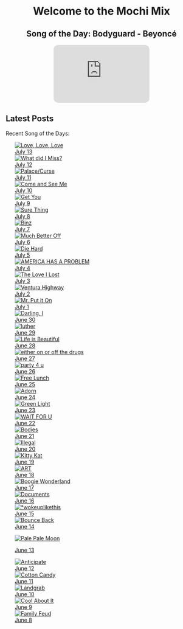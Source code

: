 <div style="text-align: center">
  <h1>Welcome to the Mochi Mix</h1>
</div>

<div style="text-align: center">
  <h2>Song of the Day: 
   Bodyguard - Beyoncé </h2>
<iframe style="border-radius:12px" src="https://open.spotify.com/embed/track/6Y4rniIxibegzsg8cdWAWV?utm_source=generator" width="50%" height="152" frameBorder="0" allowfullscreen="" allow="autoplay; clipboard-write; encrypted-media; fullscreen; picture-in-picture" loading="lazy"></iframe>
</div>

## Latest Posts
Recent Song of the Days:

<ul>

<div class="song-grid">

<a href="https://open.spotify.com/track/3Tc6dHggtSaZqlKRhzkeub?si=aa8e683271c84826" class="song-item" target="_blank">
     <img src="https://i.scdn.co/image/ab67616d0000b2734fe227fca31cc64bc03ad854" alt="Love, Love, Love">
  <div class="song-date">July 13</div>     </a>
<a href="https://open.spotify.com/track/57GsLpRtEtrzcPGPop20rS?si=9172cfeee9ab4abd" class="song-item" target="_blank">
     <img src="https://i.scdn.co/image/ab67616d0000b2739d22b70fe52340efb60ab681" alt="What did I Miss?">
  <div class="song-date">July 12</div>     </a>
<a href="https://open.spotify.com/track/300DUx4tdtCdGEUXR032jA?si=d25ad04422e94fc0" class="song-item" target="_blank">
     <img src="https://i.scdn.co/image/ab67616d0000b2731c1c33c63cdbcb5788975a93" alt="Palace/Curse">
  <div class="song-date">July 11</div>     </a>
<a href="https://open.spotify.com/track/6cEguiQecbXrFlsnMi2ysr?si=f85410229480424d" class="song-item" target="_blank">
     <img src="https://i.scdn.co/image/ab67616d0000b273240b49b7795e0611ccf416b7" alt="Come and See Me">
  <div class="song-date">July 10</div>     </a>
<a href="https://open.spotify.com/track/2uP6t2J5MEwhr9rDkAAzwh?si=5638808352e64a85" class="song-item" target="_blank">
     <img src="https://i.scdn.co/image/ab67616d0000b27305ac3e026324594a31fad7fb" alt="Get You">
  <div class="song-date">July 9</div>     </a>
<a href="https://open.spotify.com/track/0JXXNGljqupsJaZsgSbMZV?si=2c3cff235eeb4465" class="song-item" target="_blank">
     <img src="https://i.scdn.co/image/ab67616d0000b273d5a8395b0d80b8c48a5d851c" alt="Sure Thing" >
  <div class="song-date">July 8</div>     </a>
<a href="https://open.spotify.com/track/7yvdp8dqmxExSJwT2fn6Xq?si=b2dd63f80fc24e20" class="song-item" target="_blank">
     <img src="https://i.scdn.co/image/ab67616d0000b273b1150f77ae2fbf0d5b4715fc" alt="Binz">
  <div class="song-date">July 7</div>     </a>
<a href="https://open.spotify.com/track/42V7F468ieBbxKwaxBlpls?si=90dbb66db17c4b31" class="song-item" target="_blank">
     <img src="https://i.scdn.co/image/ab67616d0000b2739253fc2431dc4eb3c3c8c103" alt="Much Better Off" >
  <div class="song-date">July 6</div>     </a>
<a href="https://open.spotify.com/track/2g6tReTlM2Akp41g0HaeXN?si=0ed1a719fbfe4cd8" class="song-item" target="_blank">
     <img src="https://i.scdn.co/image/ab67616d0000b2732e02117d76426a08ac7c174f" alt="Die Hard" >
  <div class="song-date">July 5</div>     </a>
<a href="https://open.spotify.com/track/6l8mgVN9Xf1hiDIFGA6CTE?si=8be3238c6bb1495a" class="song-item" target="_blank">
     <img src="https://i.scdn.co/image/ab67616d0000b27378643be90cd7c5ec75675855" alt="AMERICA HAS A PROBLEM">
  <div class="song-date">July 4</div>     </a>
<a href="https://open.spotify.com/track/7AswIMJtp31Y62pgWFoQJI?si=d0ec8a22beea4e2b" class="song-item" target="_blank">
     <img src="https://i.scdn.co/image/ab67616d0000b273bcae489ac593de44bd9bda54" alt="The Love I Lost"> 
  <div class="song-date">July 3</div>     
</a>
<a href="https://open.spotify.com/track/4IU1RL4BKvFyXtbTwaHAvW?si=fdfbe5c2037c4e43" class="song-item" target="_blank">
     <img src= "https://i.scdn.co/image/ab67616d0000b273bd3cf0e884569cd4048cbe37" alt="Ventura Highway">
  <div class="song-date">July 2</div>     
</a>
<a href="https://open.spotify.com/track/0CM8lJRuiIczcAwm9CqjNE?si=c58204232b764cff" class="song-item" target="_blank">
     <img src="https://i.scdn.co/image/ab67616d0000b273c89a2be14bbf9ba8c125763a" alt="Mr. Put it On">
  <div class="song-date">July 1</div>      
</a>
<a href="https://open.spotify.com/track/0VaeksJaXy5R1nvcTMh3Xk?si=67529ffaee724f51" class="song-item" target="_blank">
     <img src="https://i.scdn.co/image/ab67616d0000b273124e9249fada4ff3c3a0739c" alt="Darling, I">
  <div class="song-date">June 30</div> 
<a href="https://open.spotify.com/track/45J4avUb9Ni0bnETYaYFVJ?si=93365c78ee194987" class="song-item" target="_blank">
     <img src="https://i.scdn.co/image/ab67616d0000b273d9985092cd88bffd97653b58" alt="luther">
  <div class="song-date">June 29</div> 
<a href="https://open.spotify.com/track/6hh74g3EXXM8dF1Boamcyn?si=787f54c644524b26" class="song-item" target="_blank">
     <img src="https://i.scdn.co/image/ab67616d0000b273c61adbb5db3191376d7cde7a" alt="Life is Beautiful">
  <div class="song-date">June 28</div> 
<a href="https://open.spotify.com/track/3EWaU5exMayFzQMkIfTX7w?si=502c7495bcfe43ec" class="song-item" target="_blank">
     <img src="https://i.scdn.co/image/ab67616d0000b27314ed6f5625ea349c7bda4181" alt="either on or off the drugs">
  <div class="song-date">June 27</div> 
<a href="https://open.spotify.com/track/2RdEC8Ff83WkX7kDVCHseE?si=2d2a8016ff754300" class="song-item" target="_blank">
     <img src="https://i.scdn.co/image/ab67616d0000b27349bdbd5880802dcbe4e0b2dd" alt="party 4 u">
  <div class="song-date">June 26</div> 
<a href="https://open.spotify.com/track/5FX89IUKm9QJT9ymrmyK4k?si=6e69beb414db4a19" class="song-item" target="_blank">
     <img src="https://i.scdn.co/image/ab67616d0000b273ed5e0ac2ad3fd4932103bd19" alt="Free Lunch">
  <div class="song-date">June 25</div> 
<a href="https://open.spotify.com/track/25cUhiAod71TIQSNicOaW3?si=e3a5dd87bfbc459e" class="song-item" target="_blank">
     <img src="https://i.scdn.co/image/ab67616d0000b273fe113f478616e62a8fe14108" alt="Adorn">
  <div class="song-date">June 24</div> 
<a href="https://open.spotify.com/track/72by3Re4C3eVEBXvsUo0zV?si=6f1500159ad94178" class="song-item" target="_blank">
     <img src="https://i.scdn.co/image/ab67616d0000b273d70bbffa859a9f9ca6f10496" alt="Green Light">
  <div class="song-date">June 23</div> 
<a href="https://open.spotify.com/track/59nOXPmaKlBfGMDeOVGrIK?si=b491a0c6e07940d2" class="song-item" target="_blank">
     <img src="https://i.scdn.co/image/ab67616d0000b27386badd635b69aea887862214" alt="WAIT FOR U">
  <div class="song-date">June 22</div> 
<a href="https://open.spotify.com/track/2PcZiMr9bRNtRikrN7s6bL?si=f7a07d47cec24e11" class="song-item" target="_blank">
     <img src="https://i.scdn.co/image/ab67616d0000b273572a0f748d0801d7bea5f245" alt="Bodies">
  <div class="song-date">June 21</div> 
<a href="https://open.spotify.com/track/1WmBVbFmLt0w6zPP37TeCG?si=8a23f3df38c441f6" class="song-item" target="_blank">
     <img src="https://i.scdn.co/image/ab67616d0000b273dd4912edb4982f53a381b98e" alt="Illegal">
        <div class="song-date">June 20</div> 
  <a href="https://open.spotify.com/track/5UhR5ud9gS6n0PgzsjZmQd?si=1afee0a3850241ea" class="song-item" target="_blank">
     <img src="https://i.scdn.co/image/ab67616d0000b273632e4eafb2ffba59a2ae4500" alt="Kitty Kat">
        <div class="song-date">June 19</div> 
  <a href="https://open.spotify.com/track/24fWOmkqeWMdAxiOiuXt0k?si=22ec9144babe472b" class="song-item" target="_blank">
     <img src="https://i.scdn.co/image/ab67616d0000b2736bdc9c7558229c49e6a2a939" alt="ART">
        <div class="song-date">June 18</div>
   <a href="https://open.spotify.com/track/6ztstiyZL6FXzh4aG46ZPD?si=51c9431544c9467b" class="song-item" target="_blank">
     <img src="https://i.scdn.co/image/ab67616d0000b2735ccd022a69a4da9551efd988" alt="Boogie Wonderland">
        <div class="song-date">June 17</div>
    </a>
  <a href="https://open.spotify.com/track/2GZIuPFHBY7yanCa7pzxak" class="song-item" target="_blank">
        <img src="https://i.scdn.co/image/ab67616d0000b273c9ef3947d5f9aadf4148bcf3" alt="Documents">
        <div class="song-date">June 16</div>
    </a>
    <a href="https://open.spotify.com/track/59J5nzL1KniFHnU120dQzt?si=47080c14872b4103" class="song-item" target="_blank">
        <img src="https://i.scdn.co/image/ab67616d0000b273e31a279d267f3b3d8912e6f1" alt="*wokeuplikethis">
        <div class="song-date">June 15</div>
    </a>

  <a href="https://open.spotify.com/track/0SGkqnVQo9KPytSri1H6cF?si=119131b6129e4f68" class="song-item" target="_blank">
        <img src="https://i.scdn.co/image/ab67616d0000b273e572359074e5da958a922987" alt="Bounce Back">
        <div class="song-date">June 14</div>
    </a>

  <a href="https://open.spotify.com/track/3gpofCUBcNhtLy2mN0ioE5?si=bb06fb30937e4c89
" class="song-item" target="_blank">
        <img src="https://i.scdn.co/image/ab67616d0000b2738dba24881240fa4bc378fc11" alt="Pale Pale Moon">
        <div class="song-date">June 13</div>
    </a>

  <a href="https://open.spotify.com/track/6MGDifi2vBHgHLpqCUmX16?si=39658641e3b943cb" class="song-item" target="_blank">
        <img src="https://i.scdn.co/image/ab67616d0000b27341a9874dcccc950dd494c292" alt="Anticipate">
        <div class="song-date">June 12</div>
    </a>

    
  <a href="https://open.spotify.com/track/2ILSAavE0FTWeZ8pAZY5bS?si=5fb75031b5504c6e" class="song-item" target="_blank">
        <img src="https://i.scdn.co/image/ab67616d0000b2733cf33f080e04f7d6400def5d" alt="Cotton Candy">
        <div class="song-date">June 11</div>
    </a>

  <a href="https://open.spotify.com/track/3pLwsRkN3XblUXuUUqPqFR?si=760aa8ed6aa5432e" class="song-item" target="_blank">
        <img src="https://i.scdn.co/image/ab67616d0000b2734304eafbf3516fa34b29b8e2" alt="Landgrab">
        <div class="song-date">June 10</div>
    </a>

  <a href="https://open.spotify.com/track/3gC7sGzLtC1we5Kg4fac7X?si=cfde6d41d69d44ed" class="song-item" target="_blank">
        <img src="https://i.scdn.co/image/ab67616d0000b2738e6cfbc765bf8f34e0720716" alt="Cool About It">
        <div class="song-date">June 9</div>
    </a>

  <a href="https://open.spotify.com/track/6ku4gCfjdxmYpajNONAciN?si=e213cc7af3d1445a" class="song-item" target="_blank">
        <img src="https://i.scdn.co/image/ab67616d0000b2737513c4956ea5552caf02eab6" alt="Family Feud">
        <div class="song-date">June 8</div>
    </a>
